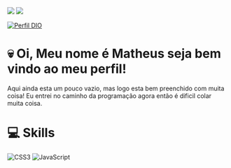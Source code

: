 <div>
  <a href = "lokoporskate40@gmail.com"><img src="https://img.shields.io/badge/-Gmail-%23333?style=for-the-badge&logo=gmail&logoColor=white" target="_"></a>
  <a href="https://www.linkedin.com/in/matheus-treze-4bb666199/" target="_blank"><img src="https://img.shields.io/badge/-LinkedIn-%230077B5?style=for-the-badge&logo=linkedin&logoColor=white" target="_blank"></a>  
 
  [![Perfil DIO](https://img.shields.io/badge/-Meu%20Perfil%20na%20DIO-30A3DC?style=for-the-badge)](https://www.dio.me/users/lokoporskate40)


# 💀 Oi, Meu nome é Matheus seja bem vindo ao meu perfil! 
 Aqui ainda esta um pouco vazio, mas logo esta bem preenchido com muita coisa! Eu entrei no caminho da programação agora então é dificil colar muita coisa.

# 💻 Skills 
   ![CSS3](https://img.shields.io/badge/css3-%231572B6.svg?style=for-the-badge&logo=css3&logoColor=white)  ![JavaScript](https://img.shields.io/badge/javascript-%23323330.svg?style=for-the-badge&logo=javascript&logoColor=%23F7DF1E) 



</div>
  

<!---
jhemyt/jhemyt is a ✨ special ✨ repository because its `README.md` (this file) appears on your GitHub profile.
You can click the Preview link to take a look at your changes.
--->
